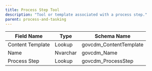 ```yaml
---
title: Process Step Tool
description: "Tool or template associated with a process step."
parent: process-and-tasking
---
```


| Field Name        | Type   | Schema Name           |
|-------------------|--------|----------------------|
| Content Template  | Lookup | govcdm_ContentTemplate|
| Name              | Nvarchar| govcdm_Name          |
| Process Step      | Lookup | govcdm_ProcessStep   |
